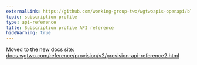 ```yaml
---
externalLink: https://github.com/working-group-two/wgtwoapis-openapi/blob/main/openapi/api.yaml
topic: subscription profile
type: api-reference
title: Subscription profile API reference
hideWarning: true
---
```


Moved to the new docs
site: [docs.wgtwo.com/reference/provision/v2/provision-api-reference2.html](https://docs.wgtwo.com/reference/provision/v2/provision-api-reference2.html)
